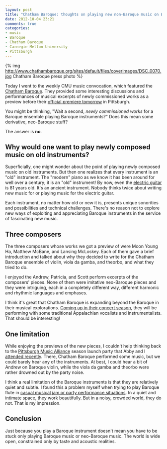 ```yaml
---
layout: post
title: "Chatham Baroque: thoughts on playing new non-Baroque music on Baroque instruments"
date: 2012-10-04 23:21
comments: true
categories: 
- music
- Baroque
- Chatham Baroque
- Carnegie Mellon University
- Pittsburgh
---
```

{% img http://www.chathambaroque.org/sites/default/files/coverimages/DSC_0070.jpg Chatham Baroque press photo %}

Today I went to the weekly CMU music convocation, which featured the [Chatham Baroque](http://www.chathambaroque.org/). They provided some interesting discussions and performances of musical excerpts of newly commissioned works as a preview before their [official premiere tomorrow](http://www.chathambaroque.org/events/baroque-reframed) in Pittsburgh.

You might be thinking, "Wait a second, *newly commissioned works* for a Baroque ensemble playing Baroque instruments?" Does this mean some derivative, neo-Baroque stuff?

The answer is **no**.

<!--more-->

## Why would one want to play newly composed music on old instruments?

Superficially, one might wonder about the point of playing newly composed music on old instruments. But then one realizes that every instrument is an "old" instrument. The "modern" piano as we know it has been around for well over a century; it is an "old" instrument! By now, even the [electric guitar](http://en.wikipedia.org/wiki/Electric_guitar) is 81 years old. It's an ancient instrument. Nobody thinks twice about writing new music for or playing music for the electric guitar.

Each instrument, no matter how old or new it is, presents unique sonorities and possibilities and technical challenges. There's no reason not to explore new ways of exploiting and appreciating Baroque instruments in the service of fascinating new music.

## Three composers

The three composers whose works we got a preview of were Moon Young Ha, Matthew McBane, and Lansing McLoskey. Each of them gave a brief introduction and talked about why they decided to write for the Chatham Baroque ensemble of violin, viola da gamba, and theorbo, and what they tried to do.

I enjoyed the Andrew, Patricia, and Scott perform excerpts of the composers' pieces. None of them were imitative neo-Baroque pieces and they were intriguing, each in a completely different way, different harmonic and rhythmic languages and emphases.

I think it's great that Chatham Baroque is expanding beyond the Baroque in their musical explorations. [Coming up in their concert season](http://www.chathambaroque.org/events), they will be performing with some traditional Appalachian vocalists and instrumentalists. That should be interesting!
 
## One limitation

While enjoying the previews of the new pieces, I couldn't help thinking back to the [Pittsburgh Music Alliance](http://pittsburghmusicalliance.org/) season launch party that Abby and I [attended recently](/blog/2012/09/20/my-first-bobblehead-doll-guess-who/). There, Chatham Baroque performed some music, but we could barely hear any of the instruments. At best, I could hear a bit of Andrew on Baroque violin, while the viola da gamba and theorbo were rather drowned out by the party noise.

I think a real limitation of the Baroque instruments is that they are relatively quiet and subtle. I found this a problem myself when trying to play Baroque flute in [casual musical jam or party performance situations](/blog/2012/09/28/another-french-music-jam-also-announcing-cats-dance/). In a quiet and intimate space, they work beautifully. But in a noisy, crowded world, they do not. That is my impression.

## Conclusion

Just because you play a Baroque instrument doesn't mean you have to be stuck only playing Baroque music or neo-Baroque music. The world is wide open, constrained only by taste and acoustic realities.
